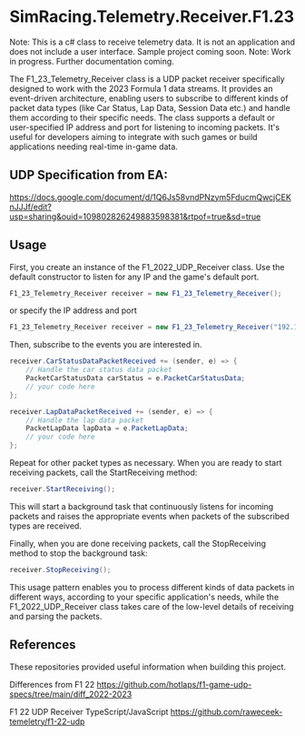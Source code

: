 # SimRacing.Telemetry.Receiver.F1.23

Note: This is a c# class to receive telemetry data. It is not an application and does not include a user interface. Sample project coming soon.
Note: Work in progress. Further documentation coming.

The F1_23_Telemetry_Receiver class is a UDP packet receiver specifically designed to work with the 2023 Formula 1 data streams. It provides an event-driven architecture, enabling users to subscribe to different kinds of packet data types (like Car Status, Lap Data, Session Data etc.) and handle them according to their specific needs. The class supports a default or user-specified IP address and port for listening to incoming packets. It's useful for developers aiming to integrate with such games or build applications needing real-time in-game data.

## UDP Specification from EA:
https://docs.google.com/document/d/1Q6Js58vndPNzym5FducmQwcjCEKnJJJf/edit?usp=sharing&ouid=109802826249883598381&rtpof=true&sd=true

## Usage

First, you create an instance of the F1_2022_UDP_Receiver class.
Use the default constructor to listen for any IP and the game's default port.
```c#
F1_23_Telemetry_Receiver receiver = new F1_23_Telemetry_Receiver();
```
or specify the IP address and port
```c#
F1_23_Telemetry_Receiver receiver = new F1_23_Telemetry_Receiver("192.168.1.43", 20777);
```
Then, subscribe to the events you are interested in.
```c#
receiver.CarStatusDataPacketReceived += (sender, e) => {
    // Handle the car status data packet
    PacketCarStatusData carStatus = e.PacketCarStatusData;
    // your code here
};

receiver.LapDataPacketReceived += (sender, e) => {
    // Handle the lap data packet
    PacketLapData lapData = e.PacketLapData;
    // your code here
};
```
Repeat for other packet types as necessary.
When you are ready to start receiving packets, call the StartReceiving method:
```c#
receiver.StartReceiving();
```
This will start a background task that continuously listens for incoming packets and raises the appropriate events when packets of the subscribed types are received.

Finally, when you are done receiving packets, call the StopReceiving method to stop the background task:
```c#
receiver.StopReceiving();
```
This usage pattern enables you to process different kinds of data packets in different ways, according to your specific application's needs, while the F1_2022_UDP_Receiver class takes care of the low-level details of receiving and parsing the packets.

## References
These repositories provided useful information when building this project.

Differences from F1 22
https://github.com/hotlaps/f1-game-udp-specs/tree/main/diff_2022-2023

F1 22 UDP Receiver TypeScript/JavaScript
https://github.com/raweceek-temeletry/f1-22-udp

